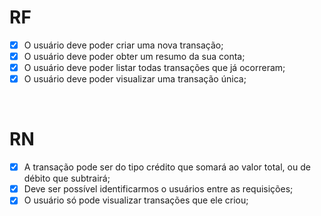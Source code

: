 # RF

- [x] O usuário deve poder criar uma nova transação;
- [x] O usuário deve poder obter um resumo da sua conta;
- [x] O usuário deve poder listar todas transações que já ocorreram;
- [x] O usuário deve poder visualizar uma transação única;

<br/>

# RN

- [x] A transação pode ser do tipo crédito que somará ao valor total, ou de débito que subtrairá;
- [x] Deve ser possível identificarmos o usuários entre as requisições;
- [x] O usuário só pode visualizar transações que ele criou;
